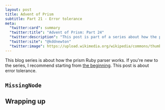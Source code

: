 ```yaml
---
layout: post
title: Advent of Prism
subtitle: Part 21 - Error tolerance
meta:
  "twitter:card": summary
  "twitter:title": "Advent of Prism: Part 24"
  "twitter:description": "This post is part of a series about how the prism Ruby parser works."
  "twitter:site": "@kddnewton"
  "twitter:image": https://upload.wikimedia.org/wikipedia/commons/thumb/7/73/Ruby_logo.svg/1200px-Ruby_logo.svg.png
---
```


This blog series is about how the prism Ruby parser works. If you're new to the series, I recommend starting from [the beginning](/2023/11/30/advent-of-prism-part-0). This post is about error tolerance.

## `MissingNode`

## Wrapping up
